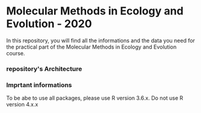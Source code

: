 # Molecular Methods in Ecology and Evolution - 2020

In this repository, you will find all the informations and the data you need for the practical part of the Molecular Methods in Ecology and Evolution course.

### repository's Architecture 


### Imprtant informations

To be abe to use all packages, please use R version 3.6.x. Do not use R version 4.x.x
